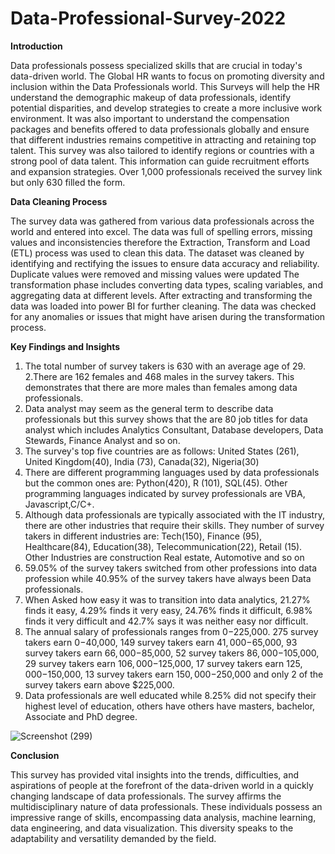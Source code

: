 # Data-Professional-Survey-2022

**Introduction**

Data professionals possess specialized skills that are crucial in today's data-driven world. The Global HR wants to focus on promoting diversity and inclusion within the Data Professionals world. This Surveys will help the HR understand the demographic makeup of data professionals, identify potential disparities, and develop strategies to create a more inclusive work environment. It was also important to understand the compensation packages and benefits offered to data professionals globally and ensure that different industries remains competitive in attracting and retaining top talent.
This survey was also tailored to identify regions or countries with a strong pool of data talent. This information can guide recruitment efforts and expansion strategies. Over 1,000 professionals received the survey link but only 630 filled the form.

**Data Cleaning Process**


The survey data was gathered from various data professionals across the world and entered into excel. The data was full of spelling errors, missing values and inconsistencies therefore the Extraction, Transform and Load (ETL) process was used to clean this data. The dataset was cleaned by identifying and rectifying the issues to ensure data accuracy and reliability. Duplicate values were removed and missing values were updated
The transformation phase includes converting data types, scaling variables, and aggregating data at different levels. After extracting and transforming the data was loaded into power BI for further cleaning. The data was checked for any anomalies or issues that might have arisen during the transformation process.


**Key Findings and Insights**

1. The total number of survey takers is 630 with an average age of 29.
2.There are 162 females and 468 males in the survey takers. This demonstrates that there are more males than females among data professionals.
3. Data analyst may seem as the general term to describe data professionals but this survey shows that the are 80 job titles for data analyst which includes Analytics Consultant, Database developers, Data Stewards, Finance Analyst and so on.
4. The survey's top five countries are as follows: United States (261), United Kingdom(40), India (73), Canada(32),  Nigeria(30)
5. There are different programming languages used by data professionals but the common ones are: Python(420), R (101), SQL(45). Other programming languages indicated by survey professionals are VBA, Javascript,C/C+.
6. Although data professionals are typically associated with the IT industry, there are other industries that require their skills. They number of survey takers in different industries are: Tech(150), Finance (95), Healthcare(84), Education(38), Telecommunication(22), Retail (15). Other Industries are construction Real estate, Automotive and so on
7. 59.05% of the survey takers switched from other professions into data profession while 40.95% of the survey takers have always been Data professionals.
8. When Asked how easy it was to transition into data analytics, 21.27% finds it easy, 4.29% finds it very easy, 24.76% finds it difficult, 6.98% finds it very difficult and 42.7% says it was neither easy nor difficult.
9. The annual salary of professionals ranges from $0-$225,000. 275 survey takers earn $0-$40,000, 149 survey takers earn $41,000-$65,000, 93 survey takers earn $66,000-$85,000, 52 survey takers $86,000-$105,000, 29 survey takers earn $106,000-$125,000, 17 survey takers earn $125,000-$150,000, 13 survey takers earn $150,000-$250,000 and only 2 of the survey takers earn above $225,000.
10. Data professionals are well educated while 8.25% did not specify their highest level of education, others have others have masters, bachelor, Associate and PhD degree.




![Screenshot (299)](https://github.com/Victoria-BI/Data-Professional-Survey-2022/assets/139733774/3324d6fc-aedd-4f80-b64c-956f74006f1a)



**Conclusion**

This survey has provided vital insights into the trends, difficulties, and aspirations of people at the forefront of the data-driven world in a quickly changing landscape of data professionals. The survey affirms the multidisciplinary nature of data professionals. These individuals possess an impressive range of skills, encompassing data analysis, machine learning, data engineering, and data visualization. This diversity speaks to the adaptability and versatility demanded by the field.
